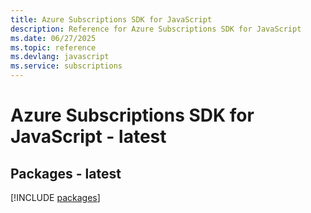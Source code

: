 ```yaml
---
title: Azure Subscriptions SDK for JavaScript
description: Reference for Azure Subscriptions SDK for JavaScript
ms.date: 06/27/2025
ms.topic: reference
ms.devlang: javascript
ms.service: subscriptions
---
```

# Azure Subscriptions SDK for JavaScript - latest
## Packages - latest
[!INCLUDE [packages](subscriptions-index.md)]